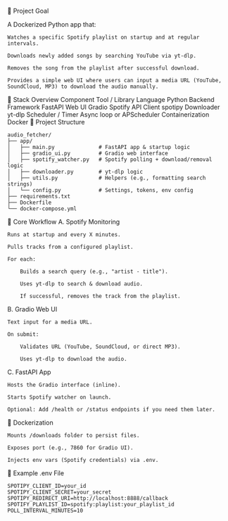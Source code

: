🎯 Project Goal

A Dockerized Python app that:

    Watches a specific Spotify playlist on startup and at regular intervals.

    Downloads newly added songs by searching YouTube via yt-dlp.

    Removes the song from the playlist after successful download.

    Provides a simple web UI where users can input a media URL (YouTube, SoundCloud, MP3) to download the audio manually.

🧱 Stack Overview Component Tool / Library Language Python Backend Framework FastAPI Web UI Gradio Spotify API Client spotipy Downloader yt-dlp Scheduler / Timer Async loop or APScheduler Containerization Docker 📁 Project Structure

```
audio_fetcher/
├── app/
│   ├── main.py              # FastAPI app & startup logic
│   ├── gradio_ui.py         # Gradio web interface
│   ├── spotify_watcher.py   # Spotify polling + download/removal logic
│   ├── downloader.py        # yt-dlp logic
│   ├── utils.py             # Helpers (e.g., formatting search strings)
│   └── config.py            # Settings, tokens, env config
├── requirements.txt
├── Dockerfile
└── docker-compose.yml
```

🔁 Core Workflow A. Spotify Monitoring

    Runs at startup and every X minutes.

    Pulls tracks from a configured playlist.

    For each:

        Builds a search query (e.g., "artist - title").

        Uses yt-dlp to search & download audio.

        If successful, removes the track from the playlist.

B. Gradio Web UI

    Text input for a media URL.

    On submit:

        Validates URL (YouTube, SoundCloud, or direct MP3).

        Uses yt-dlp to download the audio.

C. FastAPI App

    Hosts the Gradio interface (inline).

    Starts Spotify watcher on launch.

    Optional: Add /health or /status endpoints if you need them later.

🐳 Dockerization

    Mounts /downloads folder to persist files.

    Exposes port (e.g., 7860 for Gradio UI).

    Injects env vars (Spotify credentials) via .env.

🧪 Example .env File

```
SPOTIPY_CLIENT_ID=your_id
SPOTIPY_CLIENT_SECRET=your_secret
SPOTIPY_REDIRECT_URI=http://localhost:8888/callback
SPOTIFY_PLAYLIST_ID=spotify:playlist:your_playlist_id
POLL_INTERVAL_MINUTES=10
```
